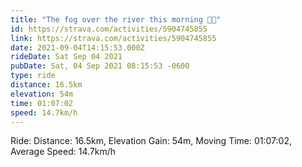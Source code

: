```yaml
---
title: "The fog over the river this morning 👌🏻"
id: https://strava.com/activities/5904745855
link: https://strava.com/activities/5904745855
date: 2021-09-04T14:15:53.000Z
rideDate: Sat Sep 04 2021
pubDate: Sat, 04 Sep 2021 08:15:53 -0600
type: ride
distance: 16.5km
elevation: 54m
time: 01:07:02
speed: 14.7km/h
---
```

Ride: Distance: 16.5km, Elevation Gain: 54m, Moving Time: 01:07:02, Average Speed: 14.7km/h